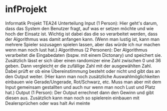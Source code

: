 # infProjekt
 Informatik Projekt TEA24
Unterteilung
Input (1 Person):
Hier geht's darum, dass das System den Benutzer fragt, auf was er setzen möchte und wie hoch der Einsatz ist. Wichtig ist dabei das die so verarbeitet werden, dass der Algorithmus was damit anfangen kann. 
(Wenn man lustig ist, kann man mehrere Spieler sozusagen spielen lassen, aber das würde ich nur machen wenn man noch lust hat.)
Algorithmus (2 Personen):
Der Algorithmus verarbeitet die Eingabedaten (bspw. mit einem Dictonary) und speichert sie. Zusätzlich lässt er sich über einen randomizer eine Zahl zwischen 0 und 36 geben. Dann vergleicht er die zufällige Zahl mit der ausgewählten Zahl. Dabei prüft er ob eine Übereinstimmung besteht oder nicht und gibt das an den Output weiter.
(Hier kann man noch zusätzliche Auswahlmöglichkeiten einbauen wie Gerade/Ungerade, Rot/Schwarz, etc. Muss man aber mit dem Input gemeinsam gestallten und auch nur wenn man noch Lust und Platz hat.)
Output (1 Person): 
Der Output errechnet dann den Gewinn und gibt diesen aus. Zusätzlich kann man noch so spielerein einbauen mit Dealersprüchen oder was halt Avi meinte
